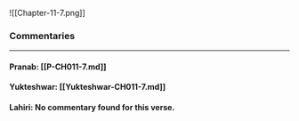 ![[Chapter-11-7.png]]

### Commentaries

---

#### Pranab: [[P-CH011-7.md]]

#### Yukteshwar: [[Yukteshwar-CH011-7.md]]

#### Lahiri: No commentary found for this verse.
